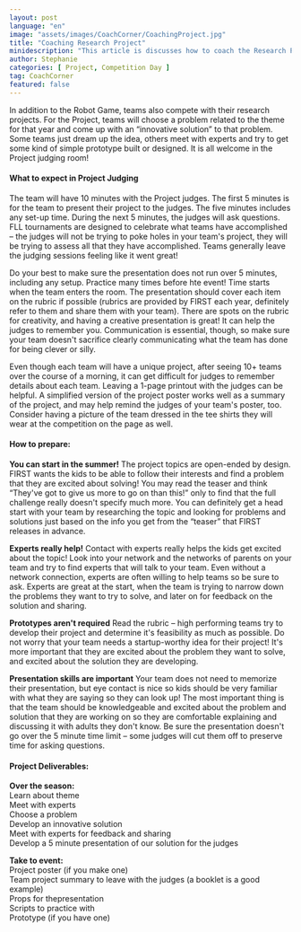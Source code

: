 ```yaml
---
layout: post
language: "en"
image: "assets/images/CoachCorner/CoachingProject.jpg"
title: "Coaching Research Project"
minidescription: "This article is discusses how to coach the Research Project portion of FIRST LEGO League"
author: Stephanie
categories: [ Project, Competition Day ]
tag: CoachCorner
featured: false
---
```

In addition to the Robot Game, teams also compete with their research projects. For the Project, teams will choose a problem related to the theme for that year and come up with an “innovative solution” to that problem. Some teams just dream up the idea, others meet with experts and try to get some kind of simple prototype built or designed. It is all welcome in the Project judging room!

#### What to expect in Project Judging
The team will have 10 minutes with the Project judges. The first 5 minutes is for the team to present their project to the judges. The five minutes includes any set-up time. During the next 5 minutes, the judges will ask questions. FLL tournaments are designed to celebrate what teams have accomplished – the judges will not be trying to poke holes in your team's project, they will be trying to assess all that they have accomplished. Teams generally leave the judging sessions feeling like it went great!

Do your best to make sure the presentation does not run over 5 minutes, including any setup. Practice many times before hte event! Time starts when the team enters the room. The presentation should cover each item on the rubric if possible (rubrics are provided by FIRST each year, definitely refer to them and share them with your team). There are spots on the rubric for creativity, and having a creative presentation is great! It can help the judges to remember you. Communication is essential, though, so make sure your team doesn't sacrifice clearly communicating what the team has done for being clever or silly.

Even though each team will have a unique project, after seeing 10+ teams over the course of a morning, it can get difficult for judges to remember details about each team. Leaving a 1-page printout with the judges can be helpful. A simplified version of the project poster works well as a summary of the project, and may help remind the judges of your team's poster, too. Consider having a picture of the team dressed in the tee shirts they will wear at the competition on the page as well.

#### How to prepare:

**You can start in the summer!**
The project topics are open-ended by design. FIRST wants the kids to be able to follow their interests and find a problem that they are excited about solving! You may read the teaser and think “They've got to give us more to go on than this!” only to find that the full challenge really doesn't specify much more. You can definitely get a head start with your team by researching the topic and looking for problems and solutions just based on the info you get from the “teaser” that FIRST releases in advance.

**Experts really help!**
Contact with experts really helps the kids get excited about the topic! Look into your network and the networks of parents on your team and try to find experts that will talk to your team. Even without a network connection, experts are often willing to help teams so be sure to ask. Experts are great at the start, when the team is trying to narrow down the problems they want to try to solve, and later on for feedback on the solution and sharing.

**Prototypes aren't required**
Read the rubric – high performing teams try to develop their project and determine it's feasibility as much as possible. Do not worry that your team needs a startup-worthy idea for their project! It's more important that they are excited about the problem they want to solve, and excited about the solution they are developing.

**Presentation skills are important**
Your team does not need to memorize their presentation, but eye contact is nice so kids should be very familiar with what they are saying so they can look up! The most important thing is that the team should be knowledgeable and excited about the problem and solution that they are working on so they are comfortable explaining and discussing it with adults they don't know. Be sure the presentation doesn't go over the 5 minute time limit – some judges will cut them off to preserve time for asking questions.

#### Project Deliverables:

**Over the season:**<br>
Learn about theme<br>
Meet with experts<br>
Choose a problem<br>
Develop an innovative solution<br>
Meet with experts for feedback and sharing<br>
Develop a 5 minute presentation of our solution for the judges<br>

**Take to event:**<br>
Project poster (if you make one)<br>
Team project summary to leave with the judges (a booklet is a good example)<br>
Props for thepresentation<br>
Scripts to practice with<br>
Prototype (if you have one)<br>
